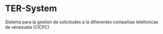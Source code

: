 # TER-System
Sistema para la gestion de solicitudes a la difierentes compañias telefonicas de venezuela (CICPC)
